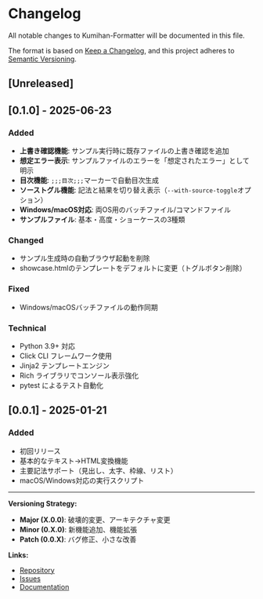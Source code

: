 # Changelog

All notable changes to Kumihan-Formatter will be documented in this file.

The format is based on [Keep a Changelog](https://keepachangelog.com/en/1.0.0/),
and this project adheres to [Semantic Versioning](https://semver.org/spec/v2.0.0.html).

## [Unreleased]

## [0.1.0] - 2025-06-23

### Added
- **上書き確認機能**: サンプル実行時に既存ファイルの上書き確認を追加
- **想定エラー表示**: サンプルファイルのエラーを「想定されたエラー」として明示
- **目次機能**: `;;;目次;;;`マーカーで自動目次生成
- **ソーストグル機能**: 記法と結果を切り替え表示（`--with-source-toggle`オプション）
- **Windows/macOS対応**: 両OS用のバッチファイル/コマンドファイル
- **サンプルファイル**: 基本・高度・ショーケースの3種類

### Changed
- サンプル生成時の自動ブラウザ起動を削除
- showcase.htmlのテンプレートをデフォルトに変更（トグルボタン削除）

### Fixed
- Windows/macOSバッチファイルの動作同期

### Technical
- Python 3.9+ 対応
- Click CLI フレームワーク使用
- Jinja2 テンプレートエンジン
- Rich ライブラリでコンソール表示強化
- pytest によるテスト自動化

## [0.0.1] - 2025-01-21

### Added
- 初回リリース
- 基本的なテキスト→HTML変換機能
- 主要記法サポート（見出し、太字、枠線、リスト）
- macOS/Windows対応の実行スクリプト

---

**Versioning Strategy:**
- **Major (X.0.0)**: 破壊的変更、アーキテクチャ変更
- **Minor (0.X.0)**: 新機能追加、機能拡張
- **Patch (0.0.X)**: バグ修正、小さな改善

**Links:**
- [Repository](https://github.com/mo9mo9-uwu-mo9mo9/Kumihan-Formatter)
- [Issues](https://github.com/mo9mo9-uwu-mo9mo9/Kumihan-Formatter/issues)
- [Documentation](docs/)